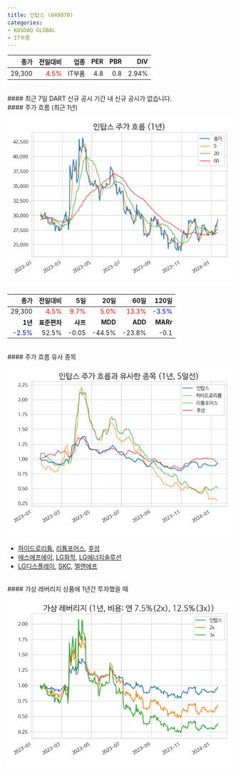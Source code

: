```yaml
---
title: 인탑스 (049070)
categories:
- KOSDAQ GLOBAL
- IT부품
---
```


|**종가**|**전일대비**|**업종**|**PER**|**PBR**|**DIV**|
|-------:|-----------:|-------:|------:|------:|------:|
|29,300|<span style="color: red">4.5%</span>|IT부품|4.8|0.8|2.94%|

<!-- more -->

<br>
#### 최근 7일 DART 신규 공시
기간 내 신규 공시가 없습니다.

<br>
#### 주가 흐름 (최근 1년)

![049070](/assets/images/stock/049070.png)

|**종가**|**전일대비**|**5일**|**20일**|**60일**|**120일**|
|---:|-------:|--:|---:|---:|----:|
|29,300|<span style="color: red">4.5%</span>|<span style="color: red">9.7%</span>|<span style="color: red">5.0%</span>|<span style="color: red">13.3%</span>|<span style="color: blue">-3.5%</span>|
|**1년**|**표준편차**|**샤프**|**MDD**|**ADD**|**MARr**|
|<span style="color: blue">-2.5%</span>|52.5%|-0.05|-44.5%|-23.8%|-0.1|

<br>
#### 주가 흐름 유사 종목

![049070](/assets/images/stock/049070_corr.png)

- [하이드로리튬](/101670/), [리튬포어스](/073570/), [후성](/093370/)
- [에스에프에이](/056190/), [LG화학](/051910/), [LG에너지솔루션](/373220/)
- [LG디스플레이](/034220/), [SKC](/011790/), [엘앤에프](/066970/)

<br>
#### 가상 레버리지 상품에 1년간 투자했을 때

![049070](/assets/images/stock/049070_2x.png)

[^corr]: 상관계수를 이용하여 분석하였습니다.